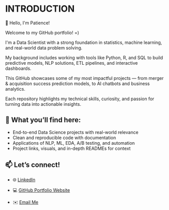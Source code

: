 # INTRODUCTION

👋 Hello, I'm Patience!

Welcome to my GitHub portfolio! =)

I'm a Data Scientist with a strong foundation in statistics, machine learning, and real-world data problem solving. 

My background includes working with tools like Python, R, and SQL to build predictive models, NLP solutions, ETL pipelines, and interactive dashboards.

This GitHub showcases some of my most impactful projects — from merger & acquisition success prediction models, to AI chatbots and business analytics. 

Each repository highlights my technical skills, curiosity, and passion for turning data into actionable insights.


## 💼 What you’ll find here:

- End-to-end Data Science projects with real-world relevance
- Clean and reproducible code with documentation
- Applications of NLP, ML, EDA, A/B testing, and automation
- Project links, visuals, and in-depth READMEs for context


## 📫 Let’s connect!

- 🌐 [LinkedIn](https://www.linkedin.com/in/patience-buxton-msc)
  
- 💻 [GitHub Portfolio Website](https://patiencebuxton.github.io/portfolio)
  
- ✉️ [Email Me](mailto:patiencebuxton9@gmail.com)



